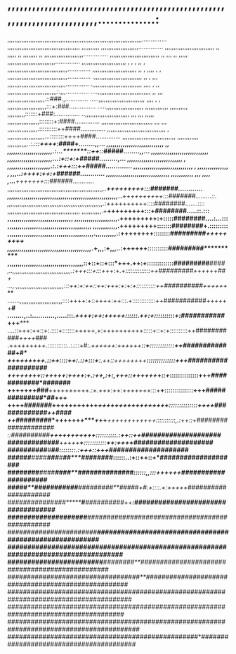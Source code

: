 # ,,,,,,,,,,,,,,,,,,,,,,,,,,,,,,,,,,,,,,,,,,,,,,,,,,,,,,,,,,,,,,,,,,,,,,,,,,,..............:
,,,,,,,,,,,,,,,,,,,,,,,,,,,,,,,,,,,,,,,,,,,,,,,,,,,,,,,,,,,,,,,,,,,,,,,,,,,,..............
,,,,,,,,,,,,,,,,,,,,,,,,,,,,,,,,,,,,,,,,,   ,,,,,,,,,, ,,,,,,,,,,,,,,,,,,,,,..............
,,,,,,,,,,,,,,,,,,,,,,,,,,,, ,, ,,,,, ,, ,,,,,,,,  ,, ,,,,,,,,,,,,,,,,,,,,,,..............
,,,,,,,,,,,,,,,,,,,,,,,,,,,, ,, ,,,   ,,   ,,,,, ,,,,,,,,,,,,,,,,,,,,,,,,,,,..............
,,,,,,,,,,,,,,,,,,,,,,,,, , ,     ,   ,, , ,,,,,,,,,,,,,,,,,,,,,,,,,,,,,,,,,,.............
,,,,,,,,,,,,,,,,,,,,,,,,,  ,, , ,,,,  , ,  ,,,,,,,,,,,,,,,,,,,,,,,,,,,,,,,,,,.............
.,,,,,,,,,,,,,,,,,,,,,,,,,,,     ,, ,   ,,, ,,,,,,,,,,,,,,,,,,,,,,,,,,,,,,,,,.............
.,,,,,,,,,,,,,,,,,,,,,,,,,,,, ,,,,    ,  ,, ,,,,,,,,,,,,,,,,,,,,,,,,,,,,:.,,,.............
....,,,,,,,,,,,,,,,,,,,,,,,,,,,,,, ,,       ,,, ,,,,,,,,,,,,,,,,,,,,,.::###.,.............
.....,,,,,,,,,,,,,,,,,,,,,,,,,, ,,,, ,     , ,,,,,,,,,,,,,,,,,,,,,,:::+:###...............
.....,,,,,,,,,,,,,,,,,,,,, ,,,,,,,,,,,,,   ,,,,,,,,,, ,,,,,,,,,,:::::::+###:..............
..,,,,,,,,,,,,,,,,,,,,,,,,,   ,,, ,,, ,,,,, ,,,,,,,,,,,,,,,,,,::::::::+:####..............
,,,,,,,,,,,,,,,,,,,,,,,,,,,,,   ,,,  ,,,  ,,,,,,,,,,,,,,,,,.::::::::::++####..............
,,,,,,,,,,,,,,,,,,,,,,,,,,,,,,,,, , ,,,,,,,,,,,,,,,,,,,,,...::::::::++++####..............
,,,,,,,,,,,,,,,,,,,,,,,,,,,,,, ,,,,,,,,,,,, ,,,,,,,,,,,..:.:*****::++++:####+........,,...
,,,,,,,,,,,,,,,,,,,,,,,,,,,, ,, ,,,,,,,,,,,,,,,,,,,,,,.:...*******::++::#####........,,...
,,,,,,,,,,,,,,,,,,,,,,,,,,,,    ,,,,,,,,,,,,,,,,,,,,,,...:********+::+:+#####.........,...
,,,,,,,,,,,,,,,,,,,,,,,,,,,    , ,,,,,,,,,,,,,,,,,,,,,.:.:******+++:::++#####.............
,,,,,,,,,,,,,,,,,,,,,,,,,,,,, , ,,,,,,,,,,,,,,,  , ,,,..:******++++:++:+######............
,,,,,,,,,,,,,,,,,,,,,,,,,,,,,,, ,,,,,,,,,,, ,,, ,,,, ,...****+++++++:::*######............
,,,,,,,,,,,,,,,,,,,,,,,,,,,,,,,,,,,,,,,,,,,,,,,,,,,,,,..***+++++++++:::#######............
,,,,,,,,,,,,,,,,,,,,,,,,,,,,,,,,,,,,,,,,,,,,,,,,,,,,,,..**++++++++++:::#######.........::.
,,,,,,,,,,,,,,,,,,,,,,,,,,,,,,,,,,,,,,,,,,,,,,,,,,,,,,.:+*+++++++++::::########.......::::
,,,,,,,,,,,,,,,,,,,,,,,,,,,,,,,,,,,,,,,,,  ,,,,,,,,,,,.+**+++++++++:::+########.....::.:::
,,,,,,,,,,,,,,,,,,,,,,,,,,,,,,,, ,,,,,,,,,,,,,,,,,,,,,.+++++++++:+:::::########....:...:::
,,,,,,,,,,,,,,,,,,,,,,,,,,,,,,,,,,,,,,,,, ,,,,,,,,,,,,.+++++++++:::::::########+.:::::::::
,,,,,,,,,,,,,,,,,,,,,,,,,,,,,,,,,,,,,,,,,,.,,,,,,,,,,.:++++++++::::::::#########*+++++++++
,,,,,,,,,,,,,,,,,,,,,,,,,,,,,,,,,,,,,,,,,.*+,,,:+,,,..:++++++::::::::::#########**********
,,,,,,,,,,,,,,,,,,,,,,,,,,,,,,,,,,,,,::+::+::+:::*+++.++:+:::::::::::::#########**##****##
,..,,,,,,,,,,,,,,,,,,,,,,,,,,,,,,,,,.:+++:::+:::+++:+.+::::::::::::::++#########++++++*##+
...,.,,,,,,,,,,,,,,,,,,,,,,,,,,,:::++:+:++::++:+++*:+:+:+:::::::::::++*##########++++++***
.......,,,,,,,,,,,,,,,,,,,,,,,,::::++++:+::++++:++:::.+:::::::::::::++###########++++++**#
........,..:...........,.....:::*.++++:++:+++++::::::.++:+::::::::::+:###########*+++*****
....::+++:++::+:.::::+:::::::+++++,+:++++++++++:::::+::+:+::::::::::++###########*++++*###
.+++++++++.:::::::::::..:.:::+#*:.++++++:+++*+++*****::+::::::::::::++############*#***+#*
+++++++++.::++::::++:.::+:::+**:.++::++++++++********::::::::::::::+++####################
++++++++::+++++:++++:+.:++,:+*:,+++::*+++++++::+*****::::::::::::::+++############*#######
+++++++###**++++++++++.:+.+++:++:+++++++:::+********+::::::::::::::+++##############*##+++
++++**#######+++++++++++****+++++++*+*++*+****++++++::::::::::::::++++#############+*+####
+*+*#########*++++++**+****+*++*****+***+++++++++++:::::::::::,.:++::+####################
::######*####************************+++++*++++**+*+::::::::::.:++::++####################
*###****##*####*##********##******+*++++***+********:::::::::::++:++++####################
*####*#***###************##********#*****#*********#::::::::.:+++::+++####################
####*##****####***###**#********##****#*#*****######::::::..:+::++::+*####################
*######*##**####*************####**###*#########*#*#::::::,,:::++++++#####################
#####**#*##*####*#*#*#**#******#########**#*####***+#:+::::.+:+++*++*#####################
##########*##*###********#***##*##*###***###*+*+*****:########*###########################
###################************#****#*###**#*##*####*######*##############################
#################*###*###*********########################################################
###############################****##*#*##################################################
########################**#****###*###*#**################################################
##############################*####**#################*###################################
######################################*##################*################################
###############################*#*##*############*########################################
##########################################################################################
#################################################*########################################
